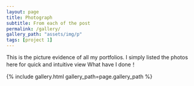 ```yaml
---
layout: page
title: Photograph
subtitle: From each of the post
permalink: /gallery/
gallery_path: "assets/img/p"
tags: [project 1]
---
```


This is the picture evidence of all my portfolios. I simply listed the photos here for quick and intuitive view What have I done！


{% include gallery.html gallery_path=page.gallery_path %}